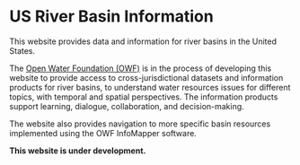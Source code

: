 # US River Basin Information #

This website provides data and information for river basins in the United States.

The [Open Water Foundation (OWF)](http://openwaterfoundation.org) is in the process of developing this
website to provide access to cross-jurisdictional datasets and information products for river basins,
to understand water resources issues for different topics, with temporal and spatial perspectives.
The information products support learning, dialogue, collaboration, and decision-making.

The website also provides navigation to more specific basin resources implemented using the OWF InfoMapper software.

**This website is under development.**
